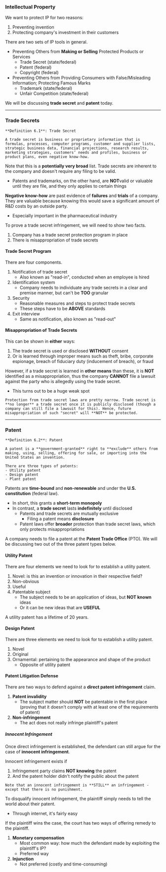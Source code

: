 ### Intellectual Property
We want to protect IP for two reasons:
1. Preventing invention
2. Protecting company's investment in their customers

There are two sets of IP tools in general.
- Preventing Others from **Making or Selling** Protected Products or Services
	- Trade Secret (state/federal)
	- Patent (federal)
	- Copyright (federal)  
- Preventing Others from Providing Consumers with False/Misleading Information; Protecting Famous Marks
	- Trademark (state/federal)
	- Unfair Competition (state/federal)

We will be discussing **trade secret** and **patent** today.

---
### Trade Secrets

```ad-important
**Definition 6.1**: Trade Secret

A trade secret is business or proprietary information that is formulas, processes, computer programs, customer and supplier lists, strategic business data, financial projections, research results, marketing strategies, customers’ needs and profiles, business or product plans, even negative know-how.
```

Note that this is a **potentially very broad** list. Trade secrets are inherent to the company and doesn't require any filing to be valid. 
- Patents and trademarks, on the other hand, are **NOT**valid or valuable until they are file, and they only applies to certain things

**Negative know-how** are past evidence of **failures** and **trials** of a company. They are valuable because knowing this would save a significant amount of R&D costs by an outside party.
- Especially important in the pharmaceutical industry

To prove a trade secret infringement, we will need to show two facts.
1. Company has a trade secret protection program in place
2. There is misappropriation of trade secrets

#### Trade Secret Program
There are four components.
1. Notification of trade secret
	- Also known as "read-in", conducted when an employee is hired
2. Identification system
	-  Company needs to individuate any trade secrets in a clear and premise manner, but can't be **TOO** granular
1. Security
	- Reasonable measures and steps to protect trade secrets
	- These steps have to be **ABOVE** standards
1. Exit interview
	- Same as notification, also known as "read-out"

#### Misappropriation of Trade Secrets
This can be shown in **either** ways:
1. The trade secret is used or disclosed **WITHOUT** consent
2. Or is learned through improper means such as theft, bribe, corporate espionage,  breach of fiduciary duty (inducement of breach), or fraud

However, if a trade secret is learned in **other means** than these, it is **NOT** identified as a misappropriation, thus the company **CANNOT** file a lawsuit against the party who is allegedly using the trade secret.
- This turns out to be a huge weak spot

```ad-tldr
Protection from trade secret laws are pretty narrow. Trade secret is **no longer** a trade secret once it is publicly disclosed (though a company can still file a lawsuit for this). Hence, future misappropriation of such "secret" will **NOT** be protected.
```

---
### Patent

```ad-important
**Definition 6.2**: Patent

A patent is a **government-granted** right to **exclude** others from making, using, selling, offering for sale, or importing into the United States an invention.  

There are three types of patents:
- Utility patent
- Design patent
- Plant patent
```

Patents are **time-bound** and **non-renewable** and under the **U.S. constitution** (federal law). 
- In short, this grants a **short-term monopoly**
- In contrast, a **trade secret** lasts **indefinitely** until disclosed
	- Patents and trade secrets are mutually exclusive
		- Filing a patent means **disclosure**
	- Patent laws offer **broader** protection than trade secret laws, which only protects misappropriations

A company needs to file a patent at the **Patent Trade Office** (PTO). We will be discussing two out of the three patent types below.

#### Utility Patent
There are four elements we need to look for to establish a utility patent.
1. Novel: is this an invention or innovation in their respective field?
2. Non-obvious
3. Useful
4. Patentable subject
	- The subject needs to be an application of ideas, but **NOT known** ideas
	- Or it can be new ideas that are **USEFUL**

A utility patent has a lifetime of 20 years.

#### Design Patent
There are three elements we need to look for to establish a utility patent.
1. Novel
2. Original
3. Ornamental: pertaining to the appearance and shape of the product
	- Opposite of utility patent

#### Patent Litigation Defense
There are two ways to defend against a **direct patent infringement** claim.
1. **Patent invalidity**
	- The subject matter should **NOT** be patentable in the first place (proving that it doesn't comply with at least one of the requirements of patent)
2. **Non-infringement**
	- The act does not really infringe plaintiff's patent

##### Innocent Infringement
Once direct infringement is established, the defendant can still argue for the case of **innocent infringement**.

Innocent infringement exists if
1. Infringement party claims **NOT knowing** the patent
2. And the patent holder didn't notify the public about the patent

```ad-note
Note that an innocent infringement is **STILL** an infringement - except that there is no punishment.
```

To disqualify innocent infringement, the plaintiff simply needs to tell the world about their patent.
- Through internet, it's fairly easy

If the plaintiff wins the case, the court has two ways of offering remedy to the plaintiff.
1. **Monetary compensation**
	- Most common way: how much the defendant made by exploiting the plaintiff's IP?
	- Preferred way
2. **Injunction**
	- Not preferred (costly and time-consuming)